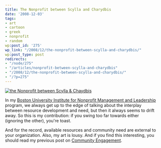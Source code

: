```yaml
---
title: The Nonprofit between Scylla and Charydbis
date: '2008-12-03'
tags:
- art
- cartoon
- greek
- nonprofit
- random
wp:post_id: '275'
wp_link: "/2008/12/the-nonprofit-between-scylla-and-charydbis/"
wp:post_type: post
redirects:
- "/node/275"
- "/articles/nonprofit-between-scylla-and-charydbis"
- "/2008/12/the-nonprofit-between-scylla-and-charydbis/"
- "/?p=275"
---
```


[ ![the Nonprofit between Scylla & Chaydbis](http://farm4.static.flickr.com/3165/3079520555_a9db691c8d.jpg) ](http://www.flickr.com/photos/bensheldon/3079520555/ "the Nonprofit between Scylla & Chaydbis by bensheldon, on Flickr")

In my [Boston University Institute for Nonprofit Management and Leadership](http://management.bu.edu/exec/elc/inml/index.shtml) program, we always get up to the edge of talking about the interplay between resource development and need, but then it always seems to drift away. So this is my contribution: if you swing too far towards either (ignoring the other), you're toast.

And for the record, available resources and community need are external to your organization. Also, my art is lousy. And if you find this interesting, you should read my previous post on [Community Engagement](http://island94.org/articles/strengthening-organizations-through-community-engagement).
